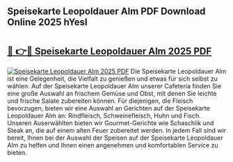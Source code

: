 ## Speisekarte Leopoldauer Alm PDF Download Online 2025 hYesI

# <h2><a href="http://gcc5u5.nevu.top/?p=Speisekarte+Leopoldauer+Alm">🔗 👉🔴 Speisekarte Leopoldauer Alm 2025 PDF</a></h2>

[![Speisekarte Leopoldauer Alm 2025 PDF](https://i.imgur.com/dBaPXMq.png)](http://gcc5u5.nevu.top/?p=Speisekarte+Leopoldauer+Alm)
Die Speisekarte Leopoldauer Alm ist eine Gelegenheit, die Vielfalt zu genießen und etwas für sich selbst zu wählen. Auf der Speisekarte Leopoldauer Alm unserer Cafeteria finden Sie eine große Auswahl an frischem Gemüse und Obst, mit denen Sie leichte und frische Salate zubereiten können. Für diejenigen, die Fleisch bevorzugen, bieten wir eine Auswahl an Gerichten auf der Speisekarte Leopoldauer Alm an: Rindfleisch, Schweinefleisch, Huhn und Fisch. Unseren Auserwählten bieten wir Gourmet-Gerichte wie Schaschlik und Steak an, die auf einem alten Feuer zubereitet werden. In jedem Fall sind wir bereit, Ihnen bei der Auswahl der Speisen auf der Speisekarte Leopoldauer Alm zu helfen und Ihnen einen angenehmen und komfortablen Service zu bieten.
